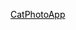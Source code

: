 <style>
  a {
    color: #000;
  }

  a:hover{
    color: blue;
  }

</style>
<a href="https://freecatphotoapp.com/" target="_blank">CatPhotoApp</a>
